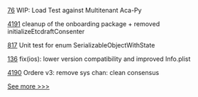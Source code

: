 
[76](https://github.com/hyperledger/aries-mediator-service/pull/76) WIP: Load Test against Multitenant Aca-Py

[4191](https://github.com/hyperledger/fabric/pull/4191) cleanup of the onboarding package + removed initializeEtcdraftConsenter

[817](https://github.com/hyperledger/aries-vcx/pull/817) Unit test for enum SerializableObjectWithState

[136](https://github.com/hyperledger/aries-askar/pull/136) fix(ios): lower version compatibility and improved Info.plist

[4190](https://github.com/hyperledger/fabric/pull/4190) Ordere v3: remove sys chan: clean consensus


[See more >>>](https://start-here.hyperledger.org/pull-requests)
